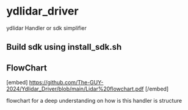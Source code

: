 # ydlidar_driver
ydlidar Handler or sdk simplifier


## Build sdk using install_sdk.sh


## FlowChart 


[embed] https://github.com/The-GUY-2024/Ydlidar_Driver/blob/main/Lidar%20flowchart.pdf [/embed]

flowchart for a deep understanding on how is this handler is structure
